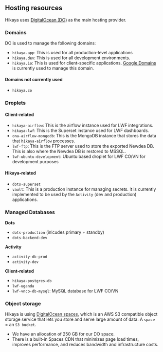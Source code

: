 ## Hosting resources

Hikaya uses [DigitalOcean (DO)](https://cloud.digitalocean.com/) as the main hosting provider.

### Domains

DO is used to manage the following domains:

- `hikaya.app`: This is used for all production-level applications
- `hikaya.dev`: This is used for all development environments.
- `hikaya.io`: This is used for client-specific applications. [Google Domains](https://domains.google.com/) is currently used to manage this domain.

#### Domains not currently used

- `hikaya.co`

### Droplets

#### Client-related

- `hikaya-airflow`: This is the airflow instance used for LWF integrations.
- `hikaya-lwf`: This is the Superset instance used for LWF dashboards.
- `ona-airflow-mongodb`: This is the MongoDB instance that stores the data that `hikaya-airflow` processes.
- `lwf-ftp`: This is the FTP server used to store the exported Newdea DB. This is also where the Newdea DB is restored to MSSQL.
- `lwf-ubuntu-development`: Ubuntu based droplet for LWF CO/VN for development purposes

#### Hikaya-related

- `dots-superset`
- `vault`: This is a production instance for managing secrets. It is currently implemented to be used by the `Activity` (dev and production) applications.

### Managed Databases

**Dots**

- `dots-production` (inlcudes primary + standby)
- `dots-backend-dev`

**Activity**

- `activity-db-prod`
- `activity-dev`

**Client-related**

- `hikaya-postgres-db`
- `lwf-uganda`
- `lwf-vnco-db-mysql`: MySQL database for LWF CO/VN

### Object storage

Hikaya is using [DigitalOcean spaces](https://developers.digitalocean.com/documentation/spaces/), which is an AWS S3 compatible object storage service that lets you store and serve large amount of data. A `space` = an `S3 bucket`.

- We have an allocation of 250 GB for our DO space.
- There is a built-in Spaces CDN that minimizes page load times, improves performance, and reduces bandwidth and infrastructure costs.
